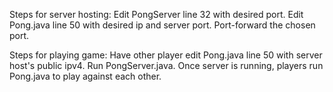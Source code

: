 Steps for server hosting:
Edit PongServer line 32 with desired port.
Edit Pong.java line 50 with desired ip and server port.
Port-forward the chosen port.

Steps for playing game:
Have other player edit Pong.java line 50 with server host's public ipv4.
Run PongServer.java.
Once server is running, players run Pong.java to play
against each other.

